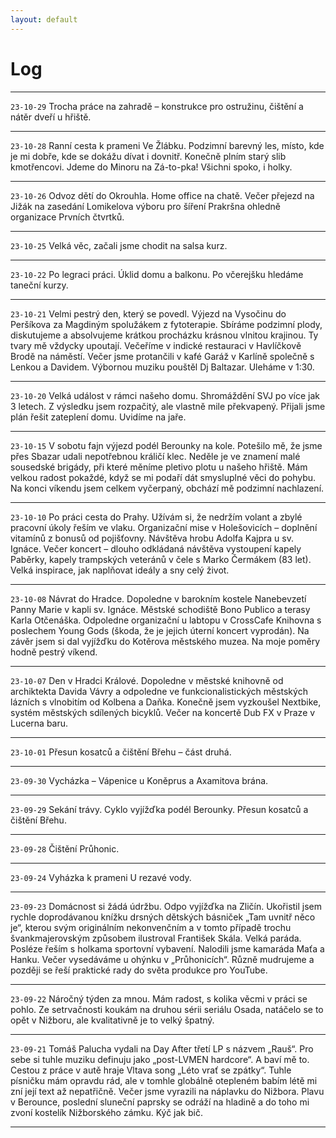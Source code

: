 ```yaml
---
layout: default
---
```


# Log
* * *
`23-10-29`
Trocha práce na zahradě – konstrukce pro ostružinu, čištění a nátěr dveří u hřiště.
* * *
`23-10-28`
Ranní cesta k prameni Ve Žlábku. Podzimní barevný les, místo, kde je mi dobře, kde se dokážu dívat i dovnitř. Konečně plním starý slib kmotřencovi. Jdeme do Minoru na Zá-to-pka! Všichni spoko, i holky.
* * *
`23-10-26`
Odvoz dětí do Okrouhla. Home office na chatě. Večer přejezd na Jižák na zasedání Lomikelova výboru pro šíření Prakršna ohledně organizace Prvních čtvrtků.
* * *
`23-10-25`
Velká věc, začali jsme chodit na salsa kurz.
* * *
`23-10-22`
Po legraci práci. Úklid domu a balkonu. Po včerejšku hledáme taneční kurzy.
* * *
`23-10-21`
Velmi pestrý den, který se povedl. Výjezd na Vysočinu do Peršíkova za Magdiným spolužákem z fytoterapie. Sbíráme podzimní plody, diskutujeme a absolvujeme krátkou procházku krásnou vlnitou krajinou. Ty tvary mě vždycky upoutají. Večeříme v indické restauraci v Havlíčkově Brodě na náměstí. Večer jsme protančili v kafé Garáž v Karlíně společně s Lenkou a Davidem. Výbornou muziku pouštěl Dj Baltazar. Uleháme v 1:30.
* * *
`23-10-20`
Velká událost v rámci našeho domu. Shromáždění SVJ po více jak 3 letech. Z výsledku jsem rozpačitý, ale vlastně mile překvapený. Přijali jsme plán řešit zateplení domu. Uvidíme na jaře.
* * *
`23-10-15`
V sobotu fajn výjezd podél Berounky na kole. Potešilo mě, že jsme přes Sbazar udali nepotřebnou králičí klec.
Neděle je ve znamení malé sousedské brigády, při které měníme pletivo plotu u našeho hřiště. Mám velkou radost pokaždé, když se mi podaří dát smysluplné věci do pohybu.
Na konci víkendu jsem celkem vyčerpaný, obchází mě podzimní nachlazení.
* * *
`23-10-10`
Po práci cesta do Prahy. Užívám si, že nedržím volant a zbylé pracovní úkoly řeším ve vlaku. Organizační mise v Holešovicích – doplnění vitamínů z bonusů od pojišťovny. Návštěva hrobu Adolfa Kajpra u sv. Ignáce. Večer koncert – dlouho odkládaná návštěva vystoupení kapely Paběrky, kapely trampských veteránů v čele s Marko Čermákem (83 let). Velká inspirace, jak naplňovat ideály a sny celý život.
* * *
`23-10-08`
Návrat do Hradce. Dopoledne v barokním kostele Nanebevzetí Panny Marie v kapli sv. Ignáce. Městské schodiště Bono Publico a terasy Karla Otčenáška. Odpoledne organizační u labtopu v CrossCafe Knihovna s poslechem Young Gods (škoda, že je jejich úterní koncert vyprodán). Na závěr jsem si dal vyjížďku do Kotěrova městského muzea. Na moje poměry hodně pestrý víkend.
* * *
`23-10-07`
Den v Hradci Králové. Dopoledne v městské knihovně od archiktekta Davida Vávry a odpoledne ve funkcionalistických městských lázních s vlnobitím od Kolbena a Daňka. Konečně jsem vyzkoušel Nextbike, systém městských sdílených bicyklů. Večer na koncertě Dub FX v Praze v Lucerna baru.
* * *
`23-10-01`
Přesun kosatců a čištění Břehu – část druhá.
* * *
`23-09-30`
Vycházka – Vápenice u Koněprus a Axamitova brána.
* * *
`23-09-29`
Sekání trávy. Cyklo vyjížďka podél Berounky. Přesun kosatců a čištění Břehu. 
* * *
`23-09-28`
Čištění Průhonic.
* * *
`23-09-24`
Vyházka k prameni U rezavé vody. 
* * *
`23-09-23`
Domácnost si žádá údržbu. Odpo vyjížďka na Zličín. Ukořistil jsem rychle doprodávanou knížku drsných dětských básniček „Tam uvnitř něco je“, kterou svým originálním nekonvenčním a v tomto případě trochu švankmajerovským způsobem ilustroval František Skála. Velká paráda. Posléze řeším s holkama sportovní vybavení. Nalodili jsme kamaráda Maťa a Hanku. Večer vysedáváme u ohýnku v „Průhonicích“. Různě mudrujeme a později se řeší praktické rady do světa produkce pro YouTube.
* * *
`23-09-22`
Náročný týden za mnou. Mám radost, s kolika věcmi v práci se pohlo. Ze setrvačnosti koukám na druhou sérii seriálu Osada, natáčelo se to opět v Nižboru, ale kvalitativně je to velký špatný.
* * *
`23-09-21`
Tomáš Palucha vydali na Day After třetí LP s názvem „Rauš“. Pro sebe si tuhle muziku definuju jako „post-LVMEN hardcore“. A baví mě to. Cestou z práce v autě hraje Vltava song „Léto vrať se zpátky“. Tuhle písničku mám opravdu rád, ale v tomhle globálně otepleném babím létě mi zní její text až nepatřičně. Večer jsme vyrazili na náplavku do Nižbora. Plavu v Berounce, poslední sluneční paprsky se odráží na hladině  a do toho mi zvoní kostelík Nižborského zámku. Kýč jak bič.
* * *